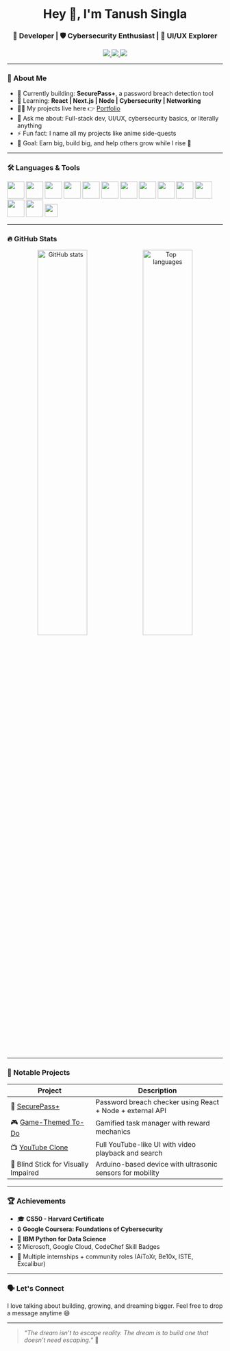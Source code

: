 <h1 align="center">Hey 👋, I'm Tanush Singla</h1>
<h3 align="center">🚀 Developer | 🛡 Cybersecurity Enthusiast | 🎨 UI/UX Explorer</h3>

<p align="center">
  <a href="https://tanushsingla.vercel.app" target="_blank">
    <img src="https://img.shields.io/badge/Portfolio-Click Here-0d1117?style=for-the-badge&logo=vercel&logoColor=white" />
  </a>
  <a href="https://www.linkedin.com/in/tanush-singla-330a27281/" target="_blank">
    <img src="https://img.shields.io/badge/LinkedIn-Connect-blue?style=for-the-badge&logo=linkedin" />
  </a>
  <a href="mailto:iamtanushsingla@gmail.com" target="_blank">
    <img src="https://img.shields.io/badge/Gmail-Say%20Hi-red?style=for-the-badge&logo=gmail" />
  </a>
</p>

---

### 🧠 About Me
- 🔭 Currently building: **SecurePass+**, a password breach detection tool  
- 🧩 Learning: **React | Next.js | Node | Cybersecurity | Networking**  
- 👨‍💻 My projects live here 👉 [Portfolio](https://tanushsingla.vercel.app)  
- 💬 Ask me about: Full-stack dev, UI/UX, cybersecurity basics, or literally anything  
- ⚡ Fun fact: I name all my projects like anime side-quests  
- 🎯 Goal: Earn big, build big, and help others grow while I rise 🚀  

---

### 🛠️ Languages & Tools
<p align="left">
  <img src="https://cdn.jsdelivr.net/gh/devicons/devicon/icons/c/c-original.svg" width="40" height="40"/>
  <img src="https://cdn.jsdelivr.net/gh/devicons/devicon/icons/cplusplus/cplusplus-original.svg" width="40" height="40"/>
  <img src="https://cdn.jsdelivr.net/gh/devicons/devicon/icons/python/python-original.svg" width="40" height="40"/>
  <img src="https://cdn.jsdelivr.net/gh/devicons/devicon/icons/javascript/javascript-original.svg" width="40" height="40"/>
  <img src="https://cdn.jsdelivr.net/gh/devicons/devicon/icons/typescript/typescript-original.svg" width="40" height="40"/>
  <img src="https://cdn.jsdelivr.net/gh/devicons/devicon/icons/html5/html5-original-wordmark.svg" width="40" height="40"/>
  <img src="https://cdn.jsdelivr.net/gh/devicons/devicon/icons/css3/css3-original-wordmark.svg" width="40" height="40"/>
  <img src="https://cdn.jsdelivr.net/gh/devicons/devicon/icons/react/react-original.svg" width="40" height="40"/>
  <img src="https://cdn.jsdelivr.net/gh/devicons/devicon/icons/nodejs/nodejs-original.svg" width="40" height="40"/>
  <img src="https://cdn.jsdelivr.net/gh/devicons/devicon/icons/mysql/mysql-original-wordmark.svg" width="40" height="40"/>
  <img src="https://cdn.jsdelivr.net/gh/devicons/devicon/icons/linux/linux-original.svg" width="40" height="40"/>
  <img src="https://cdn.jsdelivr.net/gh/devicons/devicon/icons/figma/figma-original.svg" width="40" height="40"/>
  <img src="https://cdn.jsdelivr.net/gh/devicons/devicon/icons/arduino/arduino-original.svg" width="40" height="40"/>
  <img src="https://img.shields.io/badge/ShadCN-UI-2aa889?style=for-the-badge&logo=tailwindcss&logoColor=white" height="30"/>
</p>

---

### 🔥 GitHub Stats
<p align="center">
  <img src="https://github-readme-stats.vercel.app/api?username=cidtheshadow&show_icons=true&theme=radical" alt="GitHub stats" width="48%"/>
  <img src="https://github-readme-stats.vercel.app/api/top-langs/?username=cidtheshadow&layout=compact&theme=radical" alt="Top languages" width="48%"/>
</p>

---

### 🧩 Notable Projects
| Project | Description |
|--------|-------------|
| 🔐 [SecurePass+](https://github.com/cidtheshadow/SecurePassPlus) | Password breach checker using React + Node + external API |
| 🎮 [Game-Themed To-Do](https://github.com/cidtheshadow/To-Do) | Gamified task manager with reward mechanics |
| 📺 [YouTube Clone](https://github.com/cidtheshadow/Project-Youtube-Clone) | Full YouTube-like UI with video playback and search |
| 🤖 Blind Stick for Visually Impaired | Arduino-based device with ultrasonic sensors for mobility |

---

### 🏆 Achievements
- 🎓 **CS50 - Harvard Certificate**
- 🔒 **Google Coursera: Foundations of Cybersecurity**
- 🐍 **IBM Python for Data Science**
- 🎖️ Microsoft, Google Cloud, CodeChef Skill Badges
- 💼 Multiple internships + community roles (AiToXr, Be10x, ISTE, Excalibur)

---

### 🗣️ Let's Connect
I love talking about building, growing, and dreaming bigger. Feel free to drop a message anytime 😄

---

> *“The dream isn’t to escape reality. The dream is to build one that doesn’t need escaping.”* 🖤
